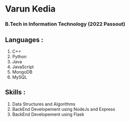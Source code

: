 # Varun Kedia
### B.Tech in Information Technology (2022 Passout)
## Languages :
1. C++
2. Python
3. Java
4. JavaScript
5. MongoDB
6. MySQL
## Skills :
1. Data Structures and Algorithms
2. BackEnd Developement using NodeJs and Express
3. BackEnd Developement using Flask
